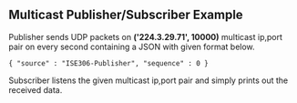 ## Multicast Publisher/Subscriber Example

Publisher sends UDP packets on **('224.3.29.71', 10000)**  multicast ip,port pair on every second containing a JSON with given format below.

`{
      "source" : "ISE306-Publisher",
      "sequence" : 0
  }`


Subscriber listens the given multicast ip,port pair and simply prints out the received data. 
